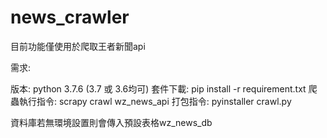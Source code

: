 # news_crawler
目前功能僅使用於爬取王者新聞api


需求:

版本: python  3.7.6 (3.7 或 3.6均可)
套件下載: pip install -r requirement.txt
爬蟲執行指令: scrapy crawl wz_news_api
打包指令: pyinstaller crawl.py

資料庫若無環境設置則會傳入預設表格wz_news_db
